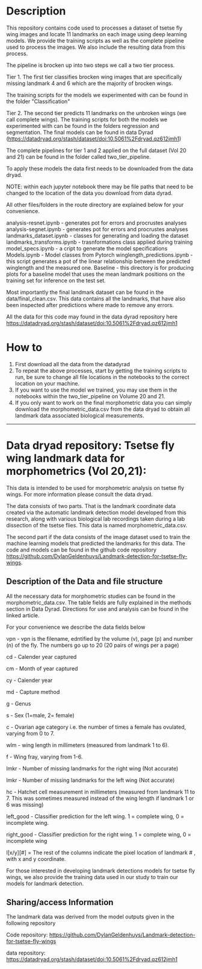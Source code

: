 # Description

This repository contains code used to processes a dataset of tsetse fly wing images and locate 11 landmarks on each image using deep learning models. We provide the training scripts as well as the complete pipeline used to process the images. We also include the resulting data from this process. 

The pipeline is brocken up into two steps we call a two tier process. 

Tier 1. 
The first tier classifies brocken wing images that are specifically missing landmark 4 and 6 which are the majority of brocken wings. 

The training scripts for the models we experimented with can be found in the folder "Classification"

Tier 2. 
The second tier predicts 11 landmarks on the unbroken wings (we call complete wings). The training scripts for both the models we experimented with can be found in the folders regression and segmentation. The final models can be found in data Dyrad (https://datadryad.org/stash/dataset/doi:10.5061%2Fdryad.qz612jmh1)

The complete pipelines for tier 1 and 2 applied on the full dataset (Vol 20 and 21) can be found in the folder called two_tier_pipeline. 

To apply these models the data first needs to be downloaded from the data dryad. 

NOTE: within each jupyter notebook there may be file paths that need to be changed to the location of the data you download from data dyrad.

All other files/folders in the route directory are explained below for your convenience. 

analysis-resnet.ipynb - generates pot for errors and procrustes analyses
analysis-segnet.ipynb - generates pot for errors and procrustes analyses
landmarks_dataset.ipynb - classes for generating and loading the dataset
landmarks_transforms.ipynb - trasnformations class applied during training
model_specs.ipynb - a cript to generate the model specifications
Models.ipynb - Model classes from Pytorch
winglength_predictions.ipynb - this script generates a pot of the linear relationship between the predicted winglength and the measured one. 
Baseline - this directory is for producing plots for a baseline model that uses the mean landmark positions on the training set for inference on the test set. 

Most importantly the final landmark dataset can be found in the data/final_clean.csv. This data contains all the landmarks, that have also been inspected after predictions where made to remove any errors. 

All the data for this code may found in the data dyrad repository here https://datadryad.org/stash/dataset/doi:10.5061%2Fdryad.qz612jmh1

# How to
1. First download all the data from the datadyrad
2. To repeat the above processes, start by getting the training scripts to run, be sure to change all file locations in the notebooks to the correct location on your machine. 
3. If you want to use the model we trained, you may use them in the notebooks within the two_tier_pipeline on Volume 20 and 21. 
4. If you only want to work on the final morphometric data you can simply download the morphometric_data.csv from the data dryad to obtain all landmark data associated biological measurements.

---
# Data dryad repository: Tsetse fly wing landmark data for morphometrics (Vol 20,21):


This data is intended to be used for morphometric analysis on tsetse fly wings. For more information please consult the data dryad. 

The data consists of two parts. That is the landmark coordinate data created via the automatic landmark detection model developed from this research, along with various biological lab recordings taken during a lab dissection of the tsetse flies. This data is named morphometric_data.csv.

The second part if the data consists of the image dataset used to train the machine learning models that predicted the landmarks for this data. The code and models can be found in the github code repository https://github.com/DylanGeldenhuys/Landmark-detection-for-tsetse-fly-wings.

## Description of the Data and file structure

All the necessary data for morphometric studies can be found in the morphometric_data.csv. The table fields are fully explained in the methods section in Data Dyrad. Directions for use and analysis can be found in the linked article. 

For your convenience we describe the data fields below

vpn - vpn is the filename, edntified by the volume (v), page (p) and number (n) of the fly. The numbers go up to 20 (20 pairs of wings per a page)

cd - Calender year captured

cm - Month of year captured

cy - Calender year

md - Capture method

g - Genus

s - Sex (1=male, 2= female)

c - Ovarian age category i.e. the number of times a female has ovulated, varying from 0 to 7. 

wlm - wing length in millimeters (measured from landmark 1 to 6).

f - Wing fray, varying from 1-6.

lmkr - Number of missing landmarks for the right wing (Not accurate)

lmkr - Number of missing landmarks for the left wing (Not accurate)

hc - Hatchet cell measurement in millimeters (measured from landmark 11 to 7. This was sometimes measured instead of the wing length if landmark 1 or 6 was missing)

left_good - Classifier prediction for the left wing. 1 = complete wing, 0 = incomplete wing.

right_good - Classifier prediction for the right wing. 1 = complete wing, 0 = incomplete wing

l[x/y][#] = The rest of the columns indicate the pixel location of landmark # , with x and y coordinate.


For those interested in developing landmark detections models for tsetse fly wings, we also provide the training data used in our study to train our models for landmark detection. 

## Sharing/access Information

The landmark data was derived from the model outputs given in the following repository

Code repository: https://github.com/DylanGeldenhuys/Landmark-detection-for-tsetse-fly-wings

data repository: https://datadryad.org/stash/dataset/doi:10.5061%2Fdryad.qz612jmh1